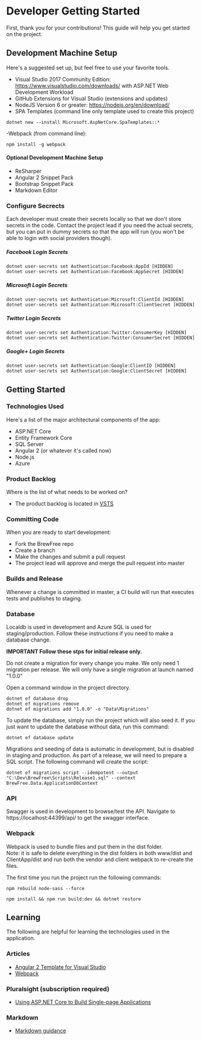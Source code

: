 # Developer Getting Started
First, thank you for your contributions!  This guide will help you get started on the project.

## Development Machine Setup
Here's a suggested set up, but feel free to use your favorite tools.
- Visual Studio 2017 Community Edition: https://www.visualstudio.com/downloads/ with ASP.NET Web Development Workload
- GitHub Extensions for Visual Studio (extensions and updates)
- NodeJS Version 6 or greater: https://nodejs.org/en/download/
- SPA Templates (command line only template used to create this project)
```
dotnet new --install Microsoft.AspNetCore.SpaTemplates::*
```
-Webpack (from command line): 
```
npm install -g webpack
```

#### Optional Development Machine Setup
- ReSharper
- Angular 2 Snippet Pack
- Bootstrap Snippet Pack
- Markdown Editor

### Configure Secrects
Each developer must create their secrets locally so that we don't store secrets in the code.  Contact the project lead if you need the actual secrets, but you can put in dummy secrets so that the app will run (you won't be able to login with social providers though).

##### Facebook Login Secrets
```
dotnet user-secrets set Authentication:Facebook:AppId [HIDDEN]
dotnet user-secrets set Authentication:Facebook:AppSecret [HIDDEN]
```

##### Microsoft Login Secrets
```
dotnet user-secrets set Authentication:Microsoft:ClientId [HIDDEN]
dotnet user-secrets set Authentication:Microsoft:ClientSecret [HIDDEN]
```

##### Twitter Login Secrets
```
dotnet user-secrets set Authentication:Twitter:ConsumerKey [HIDDEN]
dotnet user-secrets set Authentication:Twitter:ConsumerSecret [HIDDEN] 
```

##### Google+ Login Secrets
```
dotnet user-secrets set Authentication:Google:ClientID [HIDDEN]
dotnet user-secrets set Authentication:Google:ClientSecret [HIDDEN]
```

## Getting Started

### Technologies Used
Here's a list of the major architectural components of the app:
- ASP.NET Core
- Entity Framework Core
- SQL Server
- Angular 2 (or whatever it's called now)
- Node.js
- Azure

### Product Backlog
Where is the list of what needs to be worked on?
- The product backlog is located in [VSTS](https://brewfree.visualstudio.com)

### Committing Code
When you are ready to start development:
- Fork the BrewFree repo
- Create a branch
- Make the changes and submit a pull request
- The project lead will approve and merge the pull request into master

### Builds and Release
Whenever a change is committed in master, a CI build will run that executes tests and publishes to staging.

### Database
Localdb is used in development and Azure SQL is used for staging/production.  Follow these instructions if you need to make a database change.

**IMPORTANT Follow these stps for initial release only.** 

Do not create a migration for every change you make.  We only need 1 migration per release.  We will only have a single migration at launch named "1.0.0"

Open a command window in the project directory.
```
dotnet ef database drop
dotnet ef migrations remove
dotnet ef migrations add "1.0.0" -o "Data\Migrations"
```

To update the database, simply run the project which will also seed it.  If you just want to update the database without data, run this command:
```
dotnet ef database update
```

Migrations and seeding of data is automatic in development, but is disabled in staging and production.  As part of a release, we will need to prepare a SQL script.  The following command will create the script:
```
dotnet ef migrations script --idempotent --output "C:\Dev\BrewFree\Scripts\Release1.sql" --context BrewFree.Data.ApplicationDbContext
```
### API
Swagger is used in development to browse/test the API.  Navigate to https://localhost:44399/api/ to get the swagger interface.

### Webpack
Webpack is used to bundle files and put them in the dist folder.  
Note: it is safe to delete everything in the dist folders in both www/dist and ClientApp/dist and run both the vendor and client webpack to re-create the files.

The first time you run the project run the following commands:

```
npm rebuild node-sass --force

npm install && npm run build:dev && dotnet restore
```

## Learning
The following are helpful for learning the technologies used in the application.

### Articles
- [Angular 2 Template for Visual Studio](http://blog.stevensanderson.com/2016/10/04/angular2-template-for-visual-studio/)
- [Webpack](https://angular.io/docs/ts/latest/guide/webpack.html) 

### Pluralsight (subscription required)
- [Using ASP.NET Core to Build Single-page Applications](https://app.pluralsight.com/library/courses/aspnet-core-build-single-page-applications/table-of-contents)

### Markdown
- [Markdown guidance](https://www.visualstudio.com/en-us/docs/reference/markdown-guidance)